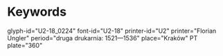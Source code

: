 # Keywords
glyph-id="U2-18_0224"
font-id="U2-18"
printer-id="U2"
printer="Florian Ungler"
period="druga drukarnia: 1521—1536"
place="Kraków"
PT plate="360"
